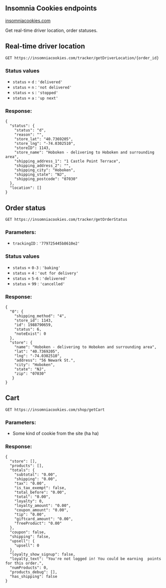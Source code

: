 ## Insomnia Cookies endpoints
[insomniacookies.com](https://insomniacookies.com)

Get real-time driver location, order statuses.

## Real-time driver location
`GET https://insomniacookies.com/tracker/getDriverLocation/{order_id}`

### Status values
* `status` = `d` : `'delivered'`
* `status` = `n`   : `'not delivered'`
* `status` = `s`   : `'stopped'`
* `status` = `a` : `'up next'`

### Response:
```
{
  "status": {
    "status": "d",
    "reason": "",
    "store_lat": "40.7369205",
    "store_lng": "-74.0302510",
    "storeID": 1143,
    "store_name": "Hoboken - delivering to Hoboken and surrounding area",
    "shipping_address_1": "1 Castle Point Terrace",
    "shipping_address_2": "",
    "shipping_city": "Hoboken",
    "shipping_state": "NJ",
    "shipping_postcode": "07030"
  },
  "location": []
}
```

## Order status
`GET https://insomniacookies.com/tracker/getOrderStatus`

### Parameters:
- `trackingID` : `'779725445b8610e2'`

### Status values
* `status` = `0-3` : `'baking'`
* `status` = `4`   : `'out for delivery'`
* `status` = `5-6`   : `'delivered'`
* `status` = `99` : `'cancelled'`

### Response:
```
{
  "0": {
    "shipping_method": "4",
    "store_id": 1143,
    "id": 1988790659,
    "status": 6,
    "noteExist": 0
  },
  "store": {
    "name": "Hoboken - delivering to Hoboken and surrounding area",
    "lat": "40.7369205",
    "lng": "-74.0302510",
    "address": "56 Newark St.",
    "city": "Hoboken",
    "state": "NJ",
    "zip": "07030"
   }
}
```


## Cart
`GET https://insomniacookies.com/shop/getCart`

### Parameters:
- Some kind of cookie from the site (ha ha)

### Response:
```
{
  "store": [],
  "products": [],
  "totals": {
    "subtotal": "0.00",
    "shipping": "0.00",
    "tax": "0.00",
    "is_tax_exempt": false,
    "total_before": "0.00",
    "total": "0.00",
    "loyalty": 0,
    "loyalty_amount": "0.00",
    "coupon_amount": "0.00",
    "tip": "0.00",
    "giftcard_amount": "0.00",
    "freeProduct": "0.00"
  },
  "coupon": false,
  "shipping": false,
  "upsell": {
    "upsell": 0
  },
  "loyalty_show_signup": false,
  "loyalty_text": "You're not logged in! You could be earning  points for this order.",
  "numProducts": 0,
  "products_debug": [],
  "has_shipping": false
}
```
